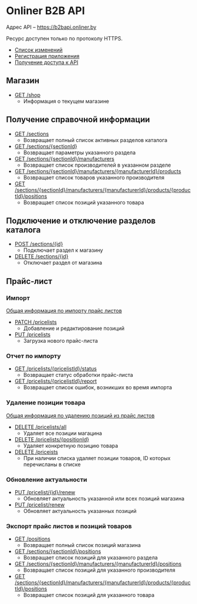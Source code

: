 # Onliner B2B API

Адрес API – https://b2bapi.onliner.by
  
Ресурс доступен только по протоколу HTTPS.

- [Список изменений](CHANGELOG.md)
- [Регистрация приложения](docs/application.md)
- [Получение доступа к API](docs/oauth20.md)

## Магазин

- [GET /shop](docs/shop/info.md)
    - Информация о текущем магазине

## Получение справочной информации

- [GET /sections](docs/catalog/sections.md)
    - Возвращает полный список активных разделов каталога
- [GET /sections/{sectionId}](docs/catalog/section.md)
    - Возвращает параметры указанного раздела
- [GET /sections/{sectionId}/manufacturers](docs/catalog/manufacturers.md)
    - Возвращает список производителей в указанном разделе
- [GET /sections/{sectionId}/manufacturers/{manufacturerId}/products](docs/catalog/products.md)
    - Возвращает список товаров указанного производителя
- [GET /sections/{sectionId}/manufacturers/{manufacturerId}/products/{productId}/positions](docs/price-lists/positions.md)
    - Возвращает список позиций указанного товара    

## Подключение и отключение разделов каталога
- [POST /sections/{id}](docs/shop/section/add.md)
    - Подключает раздел к магазину
- [DELETE /sections/{id}](docs/shop/section/remove.md)
    - Отключает раздел от магазина

## Прайс-лист

### Импорт
[Общая информация по импорту прайс листов](docs/price-lists/import/info.md)

- [PATCH /pricelists](docs/price-lists/import/update.md)
    - Добавление и редактирование позиций
- [PUT /pricelists](docs/price-lists/import/replace.md)
    - Загрузка нового прайс-листа

### Отчет по импорту

- [GET /pricelists/{pricelistId}/status](docs/price-lists/import/status.md)
    - Возвращает статус обработки прайс-листа
- [GET /pricelists/{pricelistId}/report](docs/price-lists/import/report.md)
    - Возвращает список ошибок, возникших во время импорта
    
### Удаление позиции товара

[Общая информация по удалению позиций из прайс листов](docs/price-lists/delete/info.md)

- [DELETE /pricelists/all](docs/price-lists/delete/all.md)
    - Удаляет все позиции магацина
- [DELETE /pricelists/{positionId}](docs/price-lists/delete/one.md)
    - Удаляет конкретную позицию товара
- [DELETE /priceists](docs/price-lists/delete/list.md)
    - При наличии списка удаляет позиции товаров, ID которых перечисланы в списке
    
### Обновление актуальности

- [PUT /pricelist/{id}/renew](docs/price-lists/renew.md)
    - Обновляет актуальность указанной или всех позиций магазина
- [PUT /pricelist/renew](docs/price-lists/renew-list.md)
    - Обновляет актуальность указанных позиций

### Экспорт прайс листов и позиций товаров

- [GET /positions](docs/price-lists/export/positions.md)
    - Возвращает полный список позиций магазина
- [GET /sections/{sectionId}/positions](docs/price-lists/export/sections.md)
    - Возвращает список позиций для указанного раздела
- [GET /sections/{sectionId}/manufacturers/{manufacturerId}/positions](docs/price-lists/export/manufacturers.md)
    - Возвращает список позиций для указанного производителя
- [GET /sections/{sectionId}/manufacturers/{manufacturerId}/products/{productId}/positions](docs/price-lists/export/products.md)
    - Возвращает список позиций для указанного товара
